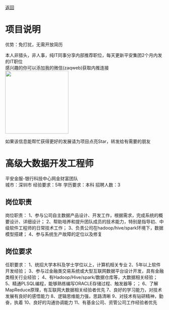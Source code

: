 [返回](../)

# 项目说明

优势：免打扰，无需开放简历

本人非猎头，非人事，纯IT同事分享内部推荐职位，每天更新平安集团2个月内发的IT职位  
感兴趣的你可以添加我的微信(zaqweb)获取内推连接  
<img src="https://github.com/zaqweb/PA-IT-JOBS/blob/master/WechatICode.jpeg"  height="200" width="200">

如果该信息能帮忙获得更好的发展请为项目点亮Star，转发给有需要的朋友

# 高级大数据开发工程师
平安金服-银行科技中心网金财富团队  
城市：深圳市 经验要求：5年 学历要求：本科  招聘人数：3

## 岗位职责
岗位职责：
1、参与公司自主数据产品设计、开发工作，根据需求，完成系统的概要设计、详细设计；
2、帮助培养和提升团队成员的技术能力，特别是指导初、中级软件工程师的日常技术工作；
3、负责公司在hadoop/hive/spark环境下，数据模型搭建；
4、参与系统生产故障的定位以及修复

## 岗位要求
任职要求：
1、统招大学本科及学士学位以上，计算机相关专业
2、5年以上软件开发经验；
3、参与过金融类交易系统或大型互联网数据平台设计开发，具有金融类相关行业经验；
4、有Hadoop/Hive/spark/数据仓库等，大数据相关经验；
5、精通PLSQL编程，能够熟练编写ORACLE存储过程、触发器等；；
6、了解MapReduce原理，有互联网大数据相关经验者优先
7、良好的学习能力，对技术发展有良好的感悟能力
8、逻辑思维能力强，思路清晰
9、对技术有钻研精神，勤奋，执着
10、良好的沟通协调能力
11、有基金公司、资管公司工作经验者优先




